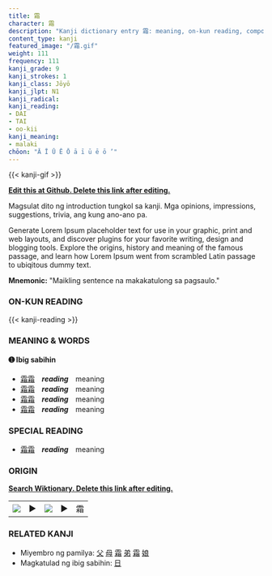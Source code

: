 ```yaml
---
title: 霜
character: 霜
description: "Kanji dictionary entry 霜: meaning, on-kun reading, compounds, origin, related kanji"
content_type: kanji
featured_image: "/霜.gif"
weight: 111
frequency: 111
kanji_grade: 9
kanji_strokes: 1
kanji_class: Jōyō
kanji_jlpt: N1
kanji_radical: 
kanji_reading: 
- DAI
- TAI
- oo-kii
kanji_meaning:
- malaki
chōon: "Ā Ī Ū Ē Ō ā ī ū ē ō ’"
---
```

[//]: # (Don't edit the line below. Kanji animated GIF code is automatically generated.)
{{< kanji-gif >}}

[//]: # (Edit below this line.)

**[Edit this at Github. Delete this link after editing.](https://github.com/tim0g/tim/tree/main/content/kanji/霜/index.md)**

Magsulat dito ng introduction tungkol sa kanji. Mga opinions, impressions, suggestions, trivia, ang kung ano-ano pa.

Generate Lorem Ipsum placeholder text for use in your graphic, print and web layouts, and discover plugins for your favorite writing, design and blogging tools. Explore the origins, history and meaning of the famous passage, and learn how Lorem Ipsum went from scrambled Latin passage to ubiqitous dummy text.
 
**Mnemonic:** "Maikling sentence na makakatulong sa pagsaulo."

### ON-KUN READING

[//]: # (Don't edit the line below. ON-KUN READING code is automatically generated.)
{{< kanji-reading >}}

### MEANING & WORDS

#### ➊ **Ibig sabihin**
  - [霜](../霜)[霜](../霜)　***reading***　meaning
  - [霜](../霜)[霜](../霜)　***reading***　meaning
  - [霜](../霜)[霜](../霜)　***reading***　meaning
  - [霜](../霜)[霜](../霜)　***reading***　meaning

### SPECIAL READING
  - [霜](../霜)[霜](../霜)　***reading***　meaning

### ORIGIN

**[Search Wiktionary. Delete this link after editing.](https://wiktionary.org/wiki/霜)**
<table class="kanji-table"><tr><td>
<img src="60px-霜-bronze.svg.png">
</td><td>▶</td><td>
<img src="60px-霜-oracle.svg.png">
</td><td>▶</td>
<td class="kanji-origin">霜</td>
</tr></table>

### RELATED KANJI
- Miyembro ng pamilya: [父](../父) [母](../母) [霜](../霜) [弟](../弟) [霜](../霜) [娘](../娘)
- Magkatulad ng ibig sabihin: [日](../日)
